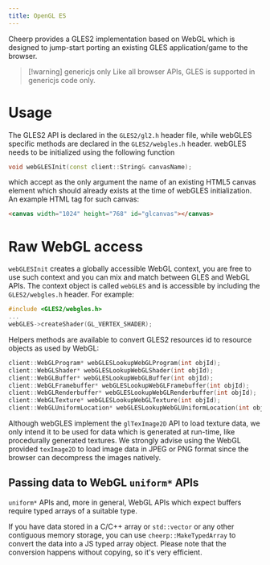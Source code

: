 ```yaml
---
title: OpenGL ES
---
```


Cheerp provides a GLES2 implementation based on WebGL which is designed to jump-start porting an existing GLES application/game to the browser.

> [!warning] genericjs only
> Like all browser APIs, GLES is supported in genericjs code only.

# Usage

The GLES2 API is declared in the `GLES2/gl2.h` header file, while webGLES specific methods are declared in the `GLES2/webgles.h` header. webGLES needs to be initialized using the following function

```cpp
void webGLESInit(const client::String& canvasName);
```

which accept as the only argument the name of an existing HTML5 canvas element which should already exists at the time of webGLES initialization. An example HTML tag for such canvas:

```html
<canvas width="1024" height="768" id="glcanvas"></canvas>
```

# Raw WebGL access

`webGLESInit` creates a globally accessible WebGL context, you are free to use such context and you can mix and match between GLES and WebGL APIs. The context object is called `webGLES` and is accessible by including the `GLES2/webgles.h` header. For example:

```cpp
#include <GLES2/webgles.h>
...
webGLES->createShader(GL_VERTEX_SHADER);
```

Helpers methods are available to convert GLES2 resources id to resource objects as used by WebGL:

```cpp
client::WebGLProgram* webGLESLookupWebGLProgram(int objId);
client::WebGLShader* webGLESLookupWebGLShader(int objId);
client::WebGLBuffer* webGLESLookupWebGLBuffer(int objId);
client::WebGLFramebuffer* webGLESLookupWebGLFramebuffer(int objId);
client::WebGLRenderbuffer* webGLESLookupWebGLRenderbuffer(int objId);
client::WebGLTexture* webGLESLookupWebGLTexture(int objId);
client::WebGLUniformLocation* webGLESLookupWebGLUniformLocation(int objId);
```

Although webGLES implement the `glTexImage2D` API to load texture data, we only intend it to be used for data which is generated at run-time, like procedurally generated textures. We strongly advise using the WebGL provided `texImage2D` to load image data in JPEG or PNG format since the browser can decompress the images natively.

## Passing data to WebGL `uniform*` APIs

`uniform*` APIs and, more in general, WebGL APIs which expect buffers require typed arrays of a suitable type.

If you have data stored in a C/C++ array or `std::vector` or any other contiguous memory storage, you can use `cheerp::MakeTypedArray` to convert the data into a JS typed array object. Please note that the conversion happens without copying, so it's very efficient.

